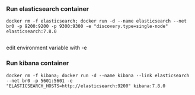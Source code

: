 ### Run elasticsearch container 

```
docker rm -f elasticsearch; docker run -d --name elasticsearch --net br0 -p 9200:9200 -p 9300:9300 -e "discovery.type=single-node" elasticsearch:7.8.0
 
```
edit environment variable with -e  

### Run kibana container 

```
docker rm -f kibana; docker run -d --name kibana --link elasticsearch --net br0 -p 5601:5601 -e "ELASTICSEARCH_HOSTS=http://elasticsearch:9200" kibana:7.8.0